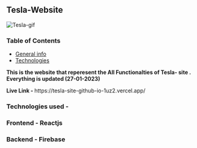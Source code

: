 <h2> Tesla-Website </h2>

![Tesla-gif](https://user-images.githubusercontent.com/48563313/215079414-11d66519-c7c1-4600-b8ca-c9ed813569f4.gif)

<h3> Table of Contents  </h3>
<ul>
 <li>  <a href = "#"> General info </a>  </li>
 <li> <a href = "#"> Technologies </a>  </li>
</ul>

<b> This is the website that reperesent the All Functionalties of Tesla- site .
Everything is updated (27-01-2023) </b>
 <br />
<p>  <b> Live Link - </b>  https://tesla-site-github-io-1uz2.vercel.app/ </p>
<h3> Technologies used -  </h3>
 <h3>   Frontend -    <b>  Reactjs </b> </h3>
 <h3>  Backend  -  <b> Firebase  </b> </h3>
 <br />

